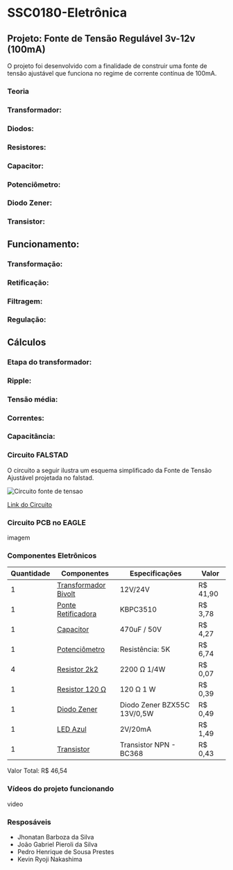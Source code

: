 # SSC0180-Eletrônica
## Projeto: Fonte de Tensão Regulável 3v-12v (100mA)
O projeto foi desenvolvido com a finalidade de construir uma fonte de tensão ajustável que funciona no regime de corrente contínua de 100mA.

### Teoria
### Transformador: 

### Diodos:

### Resistores:

### Capacitor:

### Potenciômetro:

### Diodo Zener:

### Transistor:




## Funcionamento:
### Transformação:

### Retificação:

### Filtragem: 

### Regulação:



## Cálculos
### Etapa do transformador:


### Ripple:


### Tensão média:


### Correntes:


### Capacitância:



### Circuito FALSTAD

O circuito a seguir ilustra um esquema simplificado da Fonte de Tensão Ajustável projetada no falstad.

![Circuito fonte de tensao](https://github.com/JhonatanBarboza/Fonte_de_tensao/assets/170869780/a9bb88d5-aff1-49af-bc49-cd9261177960)

[Link do Circuito](https://tinyurl.com/24obwzt2)

### Circuito PCB no EAGLE

imagem


### Componentes Eletrônicos
| Quantidade     | Componentes | Especificações | Valor |
| ---      | ---       | ---      | ---     |
| 1 | [Transformador Bivolt](https://www.baudaeletronica.com.br/produto/transformador-12v-1a-110220vac.html)  | 12V/24V     |  R$ 41,90   |
| 1 |[Ponte Retificadora]([https://www.baudaeletronica.com.br/produto/ponte-retificadora-35a-kbpc3510.html](https://produto.mercadolivre.com.br/MLB-1290426853-kit-10-ponte-retificadora-2a-1000v-original-_JM?matt_tool=40343894&matt_word=&matt_source=google&matt_campaign_id=14303413655&matt_ad_group_id=133855953276&matt_match_type=&matt_network=g&matt_device=c&matt_creative=584156655519&matt_keyword=&matt_ad_position=&matt_ad_type=pla&matt_merchant_id=140255580&matt_product_id=MLB1290426853&matt_product_partition_id=2268053647590&matt_target_id=aud-1966857867496:pla-2268053647590&cq_src=google_ads&cq_cmp=14303413655&cq_net=g&cq_plt=gp&cq_med=pla&gad_source=1&gclid=CjwKCAjwjqWzBhAqEiwAQmtgT2gZv9omMjHcTNv3aZQpoEPpRoq5fT-oa2Ebv8NLUmy5Hbk7-TpPGBoCJm0QAvD_BwE))| KBPC3510 | R$ 3,78 |
| 1     | [Capacitor]([https://www.baudaeletronica.com.br/produto/capacitor-eletrolitico-470uf-50v-105c.html](https://www.baudaeletronica.com.br/produto/capacitor-eletrolitico-470uf-50v-105c.html))        | 470uF / 50V     | R$ 4,27  |
| 1     | [Potenciômetro]([https://www.baudaeletronica.com.br/potenciometro-linear-de-5k-5000.html](https://www.baudaeletronica.com.br/produto/potenciometro-linear-de-5k-5000.html))        | Resistência: 5K  | R$ 6,74    |
| 4     | [Resistor 2k2](https://www.casadoresistor.com.br/resistor-filme-carbono-carvao-cr25-1-4w-5-2k2-p272)     | 2200 Ω 1/4W    | R$ 0,07  |
| 1     | [Resistor 120 Ω]([https://produto.mercadolivre.com.br/MLB-3037235923-10x-resistor-1w-5-120r-120-ohms-novo-_JM#position=4&search_layout=grid&type=item&tracking_id=ad0f01ce-eae4-4e9f-9a2d-22425ca45e45](https://www.proesi.com.br/resistor-precisao-1-1-4w-120r))     | 120 Ω 1 W    | R$ 0,39   |
| 1     | [Diodo Zener]([https://www.baudaeletronica.com.br/diodo-zener-bzx55c-13v-0-5w.html](https://www.baudaeletronica.com.br/produto/diodo-zener-1n4742a-12v-1w.html?utm_source=Site&utm_medium=GoogleMerchant&utm_campaign=GoogleMerchant&gad_source=1&gclid=CjwKCAjwjqWzBhAqEiwAQmtgT2BXTFkHzxnsEDjnl7rpWio78jjBu1XC1LdzFzh3-gkvb1Qke0ml9hoC7QIQAvD_BwE))       | Diodo Zener BZX55C 13V/0,5W     |  R$ 0,49   |
| 1     | [LED Azul]([https://www.baudaeletronica.com.br/produto/led-de-alto-brilho-azul](https://www.baudaeletronica.com.br/produto/led-difuso-5mm-azul))       | 2V/20mA      | R$ 1,49    |
| 1     | [Transistor]([https://www.baudaeletronica.com.br/produto/transistor-npn-bc368.html](https://www.baudaeletronica.com.br/produto/transistor-npn-bc368.html))       |  Transistor NPN - BC368      | R$ 0,43   |

Valor Total: R$ 46,54

### Vídeos do projeto funcionando

video

### Resposáveis
- Jhonatan Barboza da Silva
- João Gabriel Pieroli da Silva
- Pedro Henrique de Sousa Prestes
- Kevin Ryoji Nakashima
